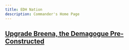 ```yaml
---
title: EDH Nation
description: Commander's Home Page
---
```


## [Upgrade Breena, the Demagogue Pre-Constructed](_posts/2021-09-18-upgrade-breena-the-demagogue-commander-2021s-silverquil-statement-preconstructed-edh-commander.md)